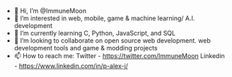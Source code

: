 - 👋 Hi, I’m @ImmuneMoon
- 👀 I’m interested in web, mobile, game & machine learning/ A.I. development
- 🌱 I’m currently learning C, Python, JavaScript, and SQL
- 💞️ I’m looking to collaborate on open source web development. web development tools and game & modding projects
- 📫 How to reach me:
Twitter - https://twitter.com/ImmuneMoon
Linkedin - https://www.linkedin.com/in/p-alex-j/

<!---
ImmuneMoon/ImmuneMoon is a ✨ special ✨ repository because its `README.md` (this file) appears on your GitHub profile.
You can click the Preview link to take a look at your changes.
--->
